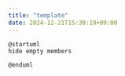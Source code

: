 ```yaml
---
title: "template"
date: 2024-12-21T15:30:19+09:00
---
```

```plantuml
@startuml
hide empty members

@enduml
```
